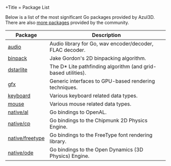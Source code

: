 +Title = Package List

Below is a list of the most significant Go packages provided by Azul3D. There are also [more packages](/more-packages.html) provided by the community.

| Package                                   | Description                                                   |
|-------------------------------------------|---------------------------------------------------------------|
| [audio](/engine/audio)                    | Audio library for Go, wav encoder/decoder, FLAC decoder.      |
| [binpack](/engine/binpack)                | Jake Gordon's 2D binpacking algorithm.                        |
| [dstarlite](/engine/dstarlite)            | The D* Lite pathfinding algorithm (and grid-based utilities). |
| [gfx](/engine/gfx)                        | Generic interfaces to GPU-based rendering techniques.         |
| [keyboard](/engine/keyboard)              | Various keyboard related data types.                          |
| [mouse](/engine/mouse)                    | Various mouse related data types.                             |
| [native/al](/engine/native/al)            | Go bindings to OpenAL.                                        |
| [native/cp](/engine/native/cp)            | Go bindings to the Chipmunk 2D Physics Engine.                |
| [native/freetype](/engine/native/freetype)| Go bindings to the FreeType font rendering library.           |
| [native/ode](/engine/native/ode)          | Go bindings to the Open Dynamics (3D Physics) Engine.         |
